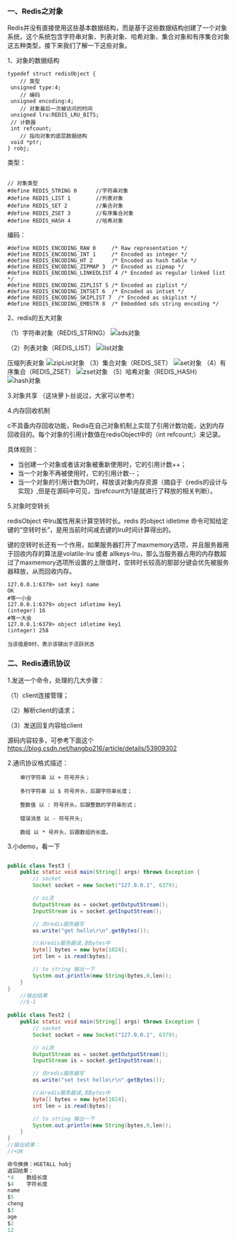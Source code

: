 ### 一、Redis之对象

Redis并没有直接使用这些基本数据结构，而是基于这些数据结构创建了一个对象系统，这个系统包含字符串对象、列表对象、哈希对象、集合对象和有序集合对象这五种类型，接下来我们了解一下这些对象。

1、对象的数据结构
``` 
typedef struct redisObject {
    // 类型
 unsigned type:4;
    // 编码
 unsigned encoding:4;
    // 对象最后一次被访问的时间
 unsigned lru:REDIS_LRU_BITS;
 // 计数器
 int refcount;
    // 指向对象的底层数据结构
 void *ptr;
} robj;
```
类型：

``` 

// 对象类型
#define REDIS_STRING 0      //字符串对象
#define REDIS_LIST 1        //列表对象
#define REDIS_SET 2         //集合对象
#define REDIS_ZSET 3        //有序集合对象
#define REDIS_HASH 4        //哈希对象

```
编码：
``` 
#define REDIS_ENCODING_RAW 0     /* Raw representation */
#define REDIS_ENCODING_INT 1     /* Encoded as integer */
#define REDIS_ENCODING_HT 2      /* Encoded as hash table */
#define REDIS_ENCODING_ZIPMAP 3  /* Encoded as zipmap */
#define REDIS_ENCODING_LINKEDLIST 4 /* Encoded as regular linked list */
#define REDIS_ENCODING_ZIPLIST 5 /* Encoded as ziplist */
#define REDIS_ENCODING_INTSET 6  /* Encoded as intset */
#define REDIS_ENCODING_SKIPLIST 7  /* Encoded as skiplist */
#define REDIS_ENCODING_EMBSTR 8  /* Embedded sds string encoding */

```

2、redis的五大对象

（1）字符串对象（REDIS_STRING）
![sds对象](img/sds.png)

（2）列表对象（REDIS_LIST）
![list对象](img/redis_list.png)

压缩列表对象
![zipList对象](img/redis_zipList.png)
（3）集合对象（REDIS_SET）
![set对象](img/redis_set.png)
（4）有序集合（REDIS_ZSET）
![zset对象](img/redis_zset.png)
（5）哈希对象（REDIS_HASH）
![hash对象](img/redis_hash.png)


3.对象共享
（这块萝卜丝说过，大家可以参考）

4.内存回收机制 

c不具备内存回收功能，Redis在自己对象机制上实现了引用计数功能，达到内存回收目的。每个对象的引用计数值在redisObject中的（int refcount;）来记录。

具体规则：

- 当创建一个对象或者该对象被重新使用时，它的引用计数++；
- 当一个对象不再被使用时，它的引用计数--；
- 当一个对象的引用计数为0时，释放该对象内存资源（摘自于《redis的设计与实现》,但是在源码中可见，当refcount为1是就进行了释放的相关判断）。

5.对象时空转长

redisObject 中lru属性用来计算空转时长。redis 的object idletime 命令可知给定键的“空转时长”，是用当前时间减去键的lru时间计算得出的。

键的空转时长还有一个作用，如果服务器打开了maxmemory选项，并且服务器用于回收内存的算法是volatile-lru 或者 allkeys-lru，那么当服务器占用的内存数超过了maxmemory选项所设置的上限值时，空转时长较高的那部分键会优先被服务器释放，从而回收内存。

``` 
127.0.0.1:6379> set key1 name
OK
#等一小会
127.0.0.1:6379> object idletime key1
(integer) 16
#等一大会
127.0.0.1:6379> object idletime key1
(integer) 258

当该值是0时，表示该键出于活跃状态
```

### 二、Redis通讯协议

1.发送一个命令，处理的几大步骤：

（1）client连接管理；

（2）解析client的请求；

（3）发送回复内容给client

源码内容较多，可参考下面这个
https://blog.csdn.net/hangbo216/article/details/53909302

2.通讯协议格式描述：
``` 
    单行字符串 以 + 符号开头；
    
    多行字符串 以 $ 符号开头，后跟字符串长度；
    
    整数值 以 : 符号开头，后跟整数的字符串形式；
    
    错误消息 以 - 符号开头;
    
    数组 以 * 号开头，后跟数组的长度。
```


3.小demo，看一下

``` java

public class Test3 {
    public static void main(String[] args) throws Exception {
        // socket
        Socket socket = new Socket("127.0.0.1", 6379);

        // oi流
        OutputStream os = socket.getOutputStream();
        InputStream is = socket.getInputStream();

        // 向redis服务器写
        os.write("get hello\r\n".getBytes());

        //从redis服务器读,到bytes中
        byte[] bytes = new byte[1024];
        int len = is.read(bytes);

        // to string 输出一下
        System.out.println(new String(bytes,0,len));
    }
}
    //输出结果
    //$-1
    
public class Test2 {
    public static void main(String[] args) throws Exception {
        // socket
        Socket socket = new Socket("127.0.0.1", 6379);

        // oi流
        OutputStream os = socket.getOutputStream();
        InputStream is = socket.getInputStream();

        // 向redis服务器写
        os.write("set test hello\r\n".getBytes());

        //从redis服务器读,到bytes中
        byte[] bytes = new byte[1024];
        int len = is.read(bytes);

        // to string 输出一下
        System.out.println(new String(bytes,0,len));
    }
}
//输出结果：
//+OK

命令换换：HGETALL hobj 
返回结果：
*4    数组长度
$4    字符长度
name
$5
cheng
$3
age
$2
12
```










